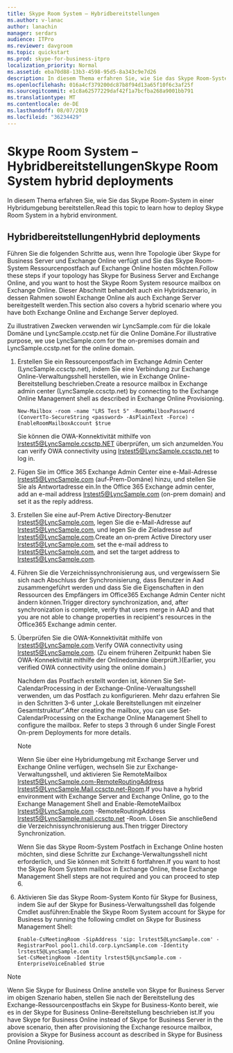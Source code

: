 ```yaml
---
title: Skype Room System – Hybridbereitstellungen
ms.author: v-lanac
author: lanachin
manager: serdars
audience: ITPro
ms.reviewer: davgroom
ms.topic: quickstart
ms.prod: skype-for-business-itpro
localization_priority: Normal
ms.assetid: eba70d88-13b3-4598-95d5-8a343c9e7d26
description: In diesem Thema erfahren Sie, wie Sie das Skype Room-System in einer Hybridumgebung bereitstellen.
ms.openlocfilehash: 016a4cf379200dc87b8f94d13a65f10f6c3af25f
ms.sourcegitcommit: e1c8a62577229daf42f1a7bcfba268a9001bb791
ms.translationtype: MT
ms.contentlocale: de-DE
ms.lasthandoff: 08/07/2019
ms.locfileid: "36234429"
---
```

# <a name="skype-room-system-hybrid-deployments"></a><span data-ttu-id="54abc-103">Skype Room System – Hybridbereitstellungen</span><span class="sxs-lookup"><span data-stu-id="54abc-103">Skype Room System hybrid deployments</span></span>

<span data-ttu-id="54abc-104">In diesem Thema erfahren Sie, wie Sie das Skype Room-System in einer Hybridumgebung bereitstellen.</span><span class="sxs-lookup"><span data-stu-id="54abc-104">Read this topic to learn how to deploy Skype Room System in a hybrid environment.</span></span>
  
## <a name="hybrid-deployments"></a><span data-ttu-id="54abc-105">Hybridbereitstellungen</span><span class="sxs-lookup"><span data-stu-id="54abc-105">Hybrid deployments</span></span>

<span data-ttu-id="54abc-106">Führen Sie die folgenden Schritte aus, wenn Ihre Topologie über Skype for Business Server und Exchange Online verfügt und Sie das Skype Room-System Ressourcenpostfach auf Exchange Online hosten möchten.</span><span class="sxs-lookup"><span data-stu-id="54abc-106">Follow these steps if your topology has Skype for Business Server and Exchange Online, and you want to host the Skype Room System resource mailbox on Exchange Online.</span></span> <span data-ttu-id="54abc-107">Dieser Abschnitt behandelt auch ein Hybridszenario, in dessen Rahmen sowohl Exchange Online als auch Exchange Server bereitgestellt werden.</span><span class="sxs-lookup"><span data-stu-id="54abc-107">This section also covers a hybrid scenario where you have both Exchange Online and Exchange Server deployed.</span></span>
  
<span data-ttu-id="54abc-108">Zu illustrativen Zwecken verwenden wir LyncSample.com für die lokale Domäne und LyncSample.ccstp.net für die Online Domäne.</span><span class="sxs-lookup"><span data-stu-id="54abc-108">For illustrative purpose, we use LyncSample.com for the on-premises domain and LyncSample.ccstp.net for the online domain.</span></span>
  
1. <span data-ttu-id="54abc-109">Erstellen Sie ein Ressourcenpostfach im Exchange Admin Center (LyncSample.ccsctp.net), indem Sie eine Verbindung zur Exchange Online-Verwaltungsshell herstellen, wie in Exchange Online-Bereitstellung beschrieben.</span><span class="sxs-lookup"><span data-stu-id="54abc-109">Create a resource mailbox in Exchange admin center (LyncSample.ccsctp.net) by connecting to the Exchange Online Management shell as described in Exchange Online Provisioning.</span></span>
    
   ```
   New-Mailbox -room -name "LRS Test 5" -RoomMailboxPassword (ConvertTo-SecureString <password> -AsPlainText -Force) -EnableRoomMailboxAccount $true 
   ```

    <span data-ttu-id="54abc-110">Sie können die OWA-Konnektivität mithilfe von lrstest5@LyncSample.ccsctp.NET überprüfen, um sich anzumelden.</span><span class="sxs-lookup"><span data-stu-id="54abc-110">You can verify OWA connectivity using lrstest5@LyncSample.ccsctp.net to log in.</span></span>
    
2. <span data-ttu-id="54abc-111">Fügen Sie im Office 365 Exchange Admin Center eine e-Mail-Adresse lrstest5@LyncSample.com (auf-Prem-Domäne) hinzu, und stellen Sie Sie als Antwortadresse ein.</span><span class="sxs-lookup"><span data-stu-id="54abc-111">In the Office 365 Exchange admin center, add an e-mail address lrstest5@LyncSample.com (on-prem domain) and set it as the reply address.</span></span>
    
3. <span data-ttu-id="54abc-112">Erstellen Sie eine auf-Prem Active Directory-Benutzer lrstest5@LyncSample.com, legen Sie die e-Mail-Adresse auf lrstest5@LyncSample.com, und legen Sie die Zieladresse auf lrstest5@LyncSample.com.</span><span class="sxs-lookup"><span data-stu-id="54abc-112">Create an on-prem Active Directory user lrstest5@LyncSample.com, set the e-mail address to lrstest5@LyncSample.com, and set the target address to lrstest5@LyncSample.com.</span></span>
    
4. <span data-ttu-id="54abc-113">Führen Sie die Verzeichnissynchronisierung aus, und vergewissern Sie sich nach Abschluss der Synchronisierung, dass Benutzer in Aad zusammengeführt werden und dass Sie die Eigenschaften in den Ressourcen des Empfängers im Office365 Exchange Admin Center nicht ändern können.</span><span class="sxs-lookup"><span data-stu-id="54abc-113">Trigger directory synchronization, and, after synchronization is complete, verify that users merge in AAD and that you are not able to change properties in recipient's resources in the Office365 Exchange admin center.</span></span>
    
5. <span data-ttu-id="54abc-114">Überprüfen Sie die OWA-Konnektivität mithilfe von lrstest5@LyncSample.com.</span><span class="sxs-lookup"><span data-stu-id="54abc-114">Verify OWA connectivity using lrstest5@LyncSample.com.</span></span> <span data-ttu-id="54abc-115">(Zu einem früheren Zeitpunkt haben Sie OWA-Konnektivität mithilfe der Onlinedomäne überprüft.)</span><span class="sxs-lookup"><span data-stu-id="54abc-115">(Earlier, you verified OWA connectivity using the online domain.)</span></span>
    
    <span data-ttu-id="54abc-p103">Nachdem das Postfach erstellt worden ist, können Sie Set-CalendarProcessing in der Exchange-Online-Verwaltungsshell verwenden, um das Postfach zu konfigurieren. Mehr dazu erfahren Sie in den Schritten 3–6 unter „Lokale Bereitstellungen mit einzelner Gesamtstruktur“.</span><span class="sxs-lookup"><span data-stu-id="54abc-p103">After creating the mailbox, you can use Set-CalendarProcessing on the Exchange Online Management Shell to configure the mailbox. Refer to steps 3 through 6 under Single Forest On-prem Deployments for more details.</span></span>
    
   > [!NOTE]
   > <span data-ttu-id="54abc-118">Wenn Sie über eine Hybridumgebung mit Exchange Server und Exchange Online verfügen, wechseln Sie zur Exchange-Verwaltungsshell, und aktivieren Sie RemoteMailbox lrstest5@LyncSample.com-RemoteRoutingAddress lrstest5@LyncSample.Mail.ccsctp.net-Room.</span><span class="sxs-lookup"><span data-stu-id="54abc-118">If you have a hybrid environment with Exchange Server and Exchange Online, go to the Exchange Management Shell and Enable-RemoteMailbox lrstest5@LyncSample.com -RemoteRoutingAddress lrstest5@LyncSample.mail.ccsctp.net -Room.</span></span> <span data-ttu-id="54abc-119">Lösen Sie anschließend die Verzeichnissynchronisierung aus.</span><span class="sxs-lookup"><span data-stu-id="54abc-119">Then trigger Directory Synchronization.</span></span> 
  
    <span data-ttu-id="54abc-120">Wenn Sie das Skype Room-System Postfach in Exchange Online hosten möchten, sind diese Schritte zur Exchange-Verwaltungsshell nicht erforderlich, und Sie können mit Schritt 6 fortfahren.</span><span class="sxs-lookup"><span data-stu-id="54abc-120">If you want to host the Skype Room System mailbox in Exchange Online, these Exchange Management Shell steps are not required and you can proceed to step 6.</span></span>
    
6. <span data-ttu-id="54abc-121">Aktivieren Sie das Skype Room-System Konto für Skype for Business, indem Sie auf der Skype for Business-Verwaltungsshell das folgende Cmdlet ausführen:</span><span class="sxs-lookup"><span data-stu-id="54abc-121">Enable the Skype Room System account for Skype for Business by running the following cmdlet on Skype for Business Management Shell:</span></span>
    
   ```
   Enable-CsMeetingRoom -SipAddress 'sip: lrstest5@LyncSample.com' -RegistrarPool pool1.child.corp.LyncSample.com -Identity lrstest5@LyncSample.com
   Set-CsMeetingRoom -Identity lrstest5@LyncSample.com -EnterpriseVoiceEnabled $true
   ```

> [!NOTE]
> <span data-ttu-id="54abc-122">Wenn Sie Skype for Business Online anstelle von Skype for Business Server im obigen Szenario haben, stellen Sie nach der Bereitstellung des Exchange-Ressourcenpostfachs ein Skype for Business-Konto bereit, wie es in der Skype for Business Online-Bereitstellung beschrieben ist.</span><span class="sxs-lookup"><span data-stu-id="54abc-122">If you have Skype for Business Online instead of Skype for Business Server in the above scenario, then after provisioning the Exchange resource mailbox, provision a Skype for Business account as described in Skype for Business Online Provisioning.</span></span> 
  

